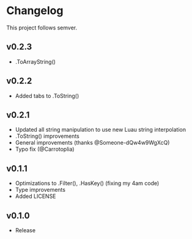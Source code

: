 # Changelog

This project follows semver.

## v0.2.3

- .ToArrayString()

## v0.2.2

- Added tabs to .ToString()

## v0.2.1

- Updated all string manipulation to use new Luau string interpolation
- .ToString() improvements
- General improvements (thanks @Someone-dQw4w9WgXcQ)
- Typo fix (@Carrotoplia)

## v0.1.1

- Optimizations to .Filter(), .HasKey() (fixing my 4am code)
- Type improvements
- Added LICENSE

## v0.1.0

- Release
